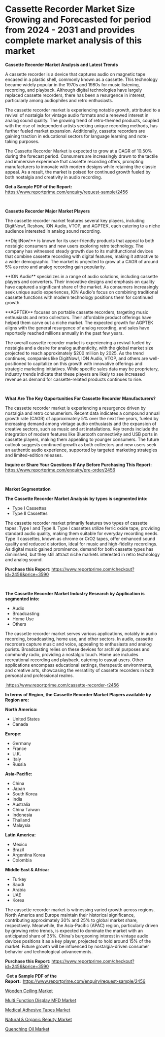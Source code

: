 <p><h1>Cassette Recorder Market Size Growing and Forecasted for period from 2024 - 2031 and provides complete market analysis of this market</h1></p><p><strong>Cassette Recorder Market Analysis and Latest Trends</strong></p>
<p><p>A cassette recorder is a device that captures audio on magnetic tape encased in a plastic shell, commonly known as a cassette. This technology became widely popular in the 1970s and 1980s for music listening, recording, and playback. Although digital technologies have largely replaced cassette recorders, there has been a resurgence in interest, particularly among audiophiles and retro enthusiasts.</p><p>The cassette recorder market is experiencing notable growth, attributed to a revival of nostalgia for vintage audio formats and a renewed interest in analog sound quality. The growing trend of retro-themed products, coupled with the rise of independent artists seeking unique recording methods, has further fueled market expansion. Additionally, cassette recorders are gaining traction in educational sectors for language learning and note-taking purposes.</p><p>The Cassette Recorder Market is expected to grow at a CAGR of 10.50% during the forecast period. Consumers are increasingly drawn to the tactile and immersive experience that cassette recording offers, prompting manufacturers to innovate with modern designs while retaining the classic appeal. As a result, the market is poised for continued growth fueled by both nostalgia and creativity in audio recording.</p></p>
<p><strong>Get a Sample PDF of the Report:&nbsp;</strong> <a href="https://www.reportprime.com/enquiry/request-sample/2456?utm_campaign=63&utm_medium=2&utm_source=Github&utm_content=ia&utm_term=15112024&utm_id=cassette-recorder">https://www.reportprime.com/enquiry/request-sample/2456</a></p>
<p>&nbsp;</p>
<p><strong>Cassette Recorder Major Market Players</strong></p>
<p><p>The cassette recorder market features several key players, including DigitNow!, Reshow, ION Audio, VTOP, and AGPTEK, each catering to a niche audience interested in analog sound recording.</p><p>**DigitNow!** is known for its user-friendly products that appeal to both nostalgic consumers and new users exploring retro technology. The company has witnessed steady growth due to its multifunctional devices that combine cassette recording with digital features, making it attractive to a wider demographic. The market is projected to grow at a CAGR of around 5% as retro and analog recording gain popularity.</p><p>**ION Audio** specializes in a range of audio solutions, including cassette players and converters. Their innovative designs and emphasis on quality have captured a significant share of the market. As consumers increasingly seek unique audio experiences, ION Audio's focus on combining traditional cassette functions with modern technology positions them for continued growth.</p><p>**AGPTEK** focuses on portable cassette recorders, targeting music enthusiasts and retro collectors. Their affordable product offerings have helped them carve out a niche market. The expected growth for AGPTEK aligns with the general resurgence of analog recording, and sales have reportedly reached millions annually in the past few years.</p><p>The overall cassette recorder market is experiencing a revival fueled by nostalgia and a desire for analog authenticity, with the global market size projected to reach approximately $200 million by 2025. As the trend continues, companies like DigitNow!, ION Audio, VTOP, and others are well-positioned to capitalize on this growth with innovative offerings and strategic marketing initiatives. While specific sales data may be proprietary, industry trends indicate that these players are likely to see increased revenue as demand for cassette-related products continues to rise.</p></p>
<p>&nbsp;</p>
<p><strong>What Are The Key Opportunities For Cassette Recorder Manufacturers?</strong></p>
<p><p>The cassette recorder market is experiencing a resurgence driven by nostalgia and retro consumerism. Recent data indicates a compound annual growth rate (CAGR) of approximately 5% over the next five years, fueled by increasing demand among vintage audio enthusiasts and the expansion of creative sectors, such as music and art installations. Key trends include the integration of modern features like Bluetooth connectivity and USB ports in cassette players, making them appealing to younger consumers. The future outlook suggests continued growth as both collectors and new users seek an authentic audio experience, supported by targeted marketing strategies and limited-edition releases.</p></p>
<p><strong>Inquire or Share Your Questions If Any Before Purchasing This Report:</strong> <a href="https://www.reportprime.com/enquiry/pre-order/2456?utm_campaign=63&utm_medium=2&utm_source=Github&utm_content=ia&utm_term=15112024&utm_id=cassette-recorder">https://www.reportprime.com/enquiry/pre-order/2456</a></p>
<p>&nbsp;</p>
<p><strong>Market Segmentation</strong></p>
<p><strong>The Cassette Recorder Market Analysis by types is segmented into:</strong></p>
<p><ul><li>Type I Cassettes</li><li>Type II Cassettes</li></ul></p>
<p><p>The cassette recorder market primarily features two types of cassette tapes: Type I and Type II. Type I cassettes utilize ferric oxide tape, providing standard audio quality, making them suitable for everyday recording needs. Type II cassettes, known as chrome or CrO2 tapes, offer enhanced sound quality and reduced distortion, ideal for music and high-fidelity recordings. As digital music gained prominence, demand for both cassette types has diminished, but they still attract niche markets interested in retro technology and analog sound.</p></p>
<p><strong>Purchase this Report:&nbsp;</strong><a href="https://www.reportprime.com/checkout?id=2456&price=3590&utm_campaign=63&utm_medium=2&utm_source=Github&utm_content=ia&utm_term=15112024&utm_id=cassette-recorder">https://www.reportprime.com/checkout?id=2456&price=3590</a></p>
<p>&nbsp;</p>
<p><strong>The Cassette Recorder Market Industry Research by Application is segmented into:</strong></p>
<p><ul><li>Audio</li><li>Broadcasting</li><li>Home Use</li><li>Others</li></ul></p>
<p><p>The cassette recorder market serves various applications, notably in audio recording, broadcasting, home use, and other sectors. In audio, cassette recorders capture music and voice, appealing to enthusiasts and analog purists. Broadcasting relies on these devices for archival purposes and community radio, providing a nostalgic touch. Home use includes recreational recording and playback, catering to casual users. Other applications encompass educational settings, therapeutic environments, and creative arts, showcasing the versatility of cassette recorders in both personal and professional realms.</p></p>
<p><a href="https://www.reportprime.com/cassette-recorder-r2456?utm_campaign=63&utm_medium=2&utm_source=Github&utm_content=ia&utm_term=15112024&utm_id=cassette-recorder">&nbsp;https://www.reportprime.com/cassette-recorder-r2456</a></p>
<p><strong>In terms of Region, the Cassette Recorder Market Players available by Region are:</strong></p>
<p>
    <p> <strong> North America: </strong>
        <ul>
            <li>United States</li>
            <li>Canada</li>
        </ul>
        </p> 
    <p> <strong> Europe: </strong>
        <ul>
            <li>Germany</li>
            <li>France</li>
            <li>U.K.</li>
            <li>Italy</li>
            <li>Russia</li>
        </ul>
        </p> 
    <p> <strong> Asia-Pacific: </strong>
        <ul>
            <li>China</li>
            <li>Japan</li>
            <li>South Korea</li>
            <li>India</li>
            <li>Australia</li>
            <li>China Taiwan</li>
            <li>Indonesia</li>
            <li>Thailand</li>
            <li>Malaysia</li>
        </ul>
        </p> 
    <p> <strong> Latin America: </strong>
        <ul>
            <li>Mexico</li>
            <li>Brazil</li>
            <li>Argentina Korea</li>
            <li>Colombia</li>
        </ul>
        </p> 
    <p> <strong> Middle East & Africa: </strong>
        <ul>
            <li>Turkey</li>
            <li>Saudi</li>
            <li>Arabia</li>
            <li>UAE</li>
            <li>Korea</li>
        </ul>
    </p>
    </p>
<p><p>The cassette recorder market is witnessing varied growth across regions. North America and Europe maintain their historical significance, contributing approximately 30% and 25% to global market share, respectively. Meanwhile, the Asia-Pacific (APAC) region, particularly driven by growing retro trends, is expected to dominate the market with an anticipated share of 35%. China's burgeoning interest in vintage audio devices positions it as a key player, projected to hold around 15% of the market. Future growth will be influenced by nostalgia-driven consumer behavior and technological advancements.</p></p>
<p><strong>Purchase this Report: </strong><a href="https://www.reportprime.com/checkout?id=2456&price=3590&utm_campaign=63&utm_medium=2&utm_source=Github&utm_content=ia&utm_term=15112024&utm_id=cassette-recorder">https://www.reportprime.com/checkout?id=2456&price=3590</a></p>
<p>&nbsp;<strong>Get a Sample PDF of the Report:&nbsp;&nbsp;</strong><a href="https://www.reportprime.com/enquiry/request-sample/2456?utm_campaign=63&utm_medium=2&utm_source=Github&utm_content=ia&utm_term=15112024&utm_id=cassette-recorder">https://www.reportprime.com/enquiry/request-sample/2456</a></p>
<p><strong></strong></p>
<p><p><a href="https://www.linkedin.com/pulse/wooden-ceiling-market-research-report-2024-2031-ek-phrasis-9ia0c?utm_campaign=63&utm_medium=2&utm_source=Github&utm_content=ia&utm_term=15112024&utm_id=cassette-recorder">Wooden Ceiling Market</a></p><p><a href="https://github.com/ygfu6u/Market-Research-Report-List-1/blob/main/multi-function-display-mfd-market.md?utm_campaign=63&utm_medium=2&utm_source=Github&utm_content=ia&utm_term=15112024&utm_id=cassette-recorder">Multi Function Display MFD Market</a></p><p><a href="https://issuu.com/reportprime-2/docs/medical-adhesive-tapes-market-size-_bb3fb148e75a98?utm_campaign=63&utm_medium=2&utm_source=Github&utm_content=ia&utm_term=15112024&utm_id=cassette-recorder">Medical Adhesive Tapes Market</a></p><p><a href="https://www.linkedin.com/pulse/global-natural-organic-beauty-market-product-types-applications-f0ndc?utm_campaign=63&utm_medium=2&utm_source=Github&utm_content=ia&utm_term=15112024&utm_id=cassette-recorder">Natural & Organic Beauty Market</a></p><p><a href="https://issuu.com/reportprime-2/docs/quenching-oil-market-size-2030.pptx_541b4882147475?utm_campaign=63&utm_medium=2&utm_source=Github&utm_content=ia&utm_term=15112024&utm_id=cassette-recorder">Quenching Oil Market</a></p></p>